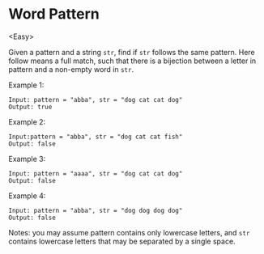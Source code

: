 # Word Pattern

\<Easy>

Given a pattern and a string `str`, find if `str` follows the same pattern. Here
follow means a full match, such that there is a bijection between a letter in
pattern and a non-empty word in `str`.

Example 1:

```
Input: pattern = "abba", str = "dog cat cat dog"
Output: true
```

Example 2:

```
Input:pattern = "abba", str = "dog cat cat fish"
Output: false
```

Example 3:

```
Input: pattern = "aaaa", str = "dog cat cat dog"
Output: false
```

Example 4:

```
Input: pattern = "abba", str = "dog dog dog dog"
Output: false
```

Notes: you may assume pattern contains only lowercase letters, and `str`
contains lowercase letters that may be separated by a single space.

